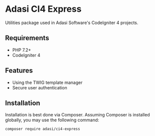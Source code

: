 # Adasi CI4 Express

Utilities package used in Adasi Software's CodeIgniter 4 projects.

## Requirements

- PHP 7.2+
- CodeIgniter 4

## Features

- Using the TWIG template manager
- Secure user authentication

## Installation

Installation is best done via Composer. Assuming Composer is installed globally, you may use the following command:

<code>composer require adasi/ci4-express</code>